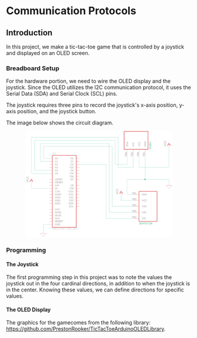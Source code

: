 # Communication Protocols

## Introduction

In this project, we make a tic-tac-toe game that is controlled by a joystick and displayed on an OLED screen.

### Breadboard Setup

For the hardware portion, we need to wire the OLED display and the joystick. Since the OLED utilizes the I2C communication protocol, it uses the Serial Data (SDA) and Serial Clock (SCL) pins.

The joystick requires three pins to record the joystick's x-axis position, y-axis position, and the joystick button.

The image below shows the circuit diagram.

<p align="center">
  <img src="https://github.com/chen4578/Open-Project-Space-OPS-/blob/63bd06abb0d387d965559edf05609d85612c677c/assets/schematic.png" width="400">
</p>

### Programming

#### The Joystick

The first programming step in this project was to note the values the joystick out in the four cardinal directions, in addition to when the joystick is in the center. Knowing these values, we can define directions for specific values.

#### The OLED Display

The graphics for the gamecomes from the following library: https://github.com/PrestonRooker/TicTacToeArduinoOLEDLibrary.
